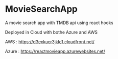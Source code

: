 # MovieSearchApp
A movie search app with TMDB api using react hooks

Deployed in Cloud with bothe Azure and AWS

AWS : https://d3exkucr3jklc1.cloudfront.net/

Azure : https://reactmovieapp.azurewebsites.net/ 
